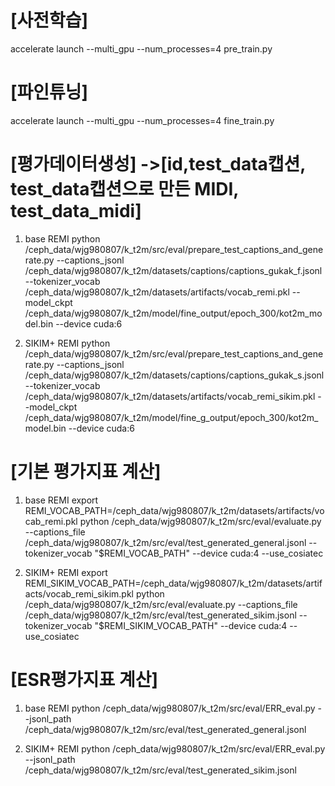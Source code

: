# [사전학습]
accelerate launch --multi_gpu --num_processes=4 pre_train.py
# [파인튜닝]
accelerate launch --multi_gpu --num_processes=4 fine_train.py

# [평가데이터생성] ->[id,test_data캡션, test_data캡션으로 만든 MIDI, test_data_midi]
1. base REMI
python /ceph_data/wjg980807/k_t2m/src/eval/prepare_test_captions_and_generate.py --captions_jsonl /ceph_data/wjg980807/k_t2m/datasets/captions/captions_gukak_f.jsonl --tokenizer_vocab /ceph_data/wjg980807/k_t2m/datasets/artifacts/vocab_remi.pkl --model_ckpt /ceph_data/wjg980807/k_t2m/model/fine_output/epoch_300/kot2m_model.bin  --device cuda:6

2. SIKIM+ REMI
python /ceph_data/wjg980807/k_t2m/src/eval/prepare_test_captions_and_generate.py --captions_jsonl /ceph_data/wjg980807/k_t2m/datasets/captions/captions_gukak_s.jsonl --tokenizer_vocab /ceph_data/wjg980807/k_t2m/datasets/artifacts/vocab_remi_sikim.pkl --model_ckpt /ceph_data/wjg980807/k_t2m/model/fine_g_output/epoch_300/kot2m_model.bin  --device cuda:6

# [기본 평가지표 계산]
1. base REMI
export REMI_VOCAB_PATH=/ceph_data/wjg980807/k_t2m/datasets/artifacts/vocab_remi.pkl
python /ceph_data/wjg980807/k_t2m/src/eval/evaluate.py  --captions_file /ceph_data/wjg980807/k_t2m/src/eval/test_generated_general.jsonl  --tokenizer_vocab "$REMI_VOCAB_PATH" --device cuda:4 --use_cosiatec

2. SIKIM+ REMI
export REMI_SIKIM_VOCAB_PATH=/ceph_data/wjg980807/k_t2m/datasets/artifacts/vocab_remi_sikim.pkl
python /ceph_data/wjg980807/k_t2m/src/eval/evaluate.py  --captions_file /ceph_data/wjg980807/k_t2m/src/eval/test_generated_sikim.jsonl  --tokenizer_vocab "$REMI_SIKIM_VOCAB_PATH" --device cuda:4 --use_cosiatec

# [ESR평가지표 계산]
1. base REMI
python /ceph_data/wjg980807/k_t2m/src/eval/ERR_eval.py --jsonl_path /ceph_data/wjg980807/k_t2m/src/eval/test_generated_general.jsonl

2. SIKIM+ REMI
python /ceph_data/wjg980807/k_t2m/src/eval/ERR_eval.py --jsonl_path /ceph_data/wjg980807/k_t2m/src/eval/test_generated_sikim.jsonl
